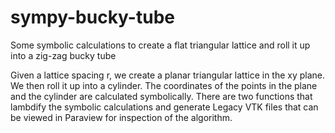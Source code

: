 # sympy-bucky-tube
Some symbolic calculations to create a flat triangular lattice and roll it up into a zig-zag bucky tube

Given a lattice spacing r, we create a planar triangular lattice in the xy plane. We then roll it up into a cylinder.
The coordinates of the points in the plane and the cylinder are calculated symbolically. There are two functions that lambdify
the symbolic calculations and generate Legacy VTK files that can be viewed in Paraview for inspection of the algorithm.
